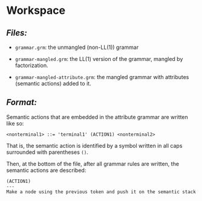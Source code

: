 # Workspace

## _Files:_

- `grammar.grm`: the unmangled (non-LL(1)) grammar

- `grammar-mangled.grm`: the LL(1) version of the grammar, mangled by
  factorization.

- `grammar-mangled-attribute.grm`: the mangled grammar with attributes (semantic
  actions) added to it.

## _Format:_

Semantic actions that are embedded in the attribute grammar are written like so:

    <nonterminal1> ::= 'terminal1' (ACTION1) <nonterminal2>

That is, the semantic action is identified by a symbol written in all caps
surrounded with parentheses `()`.

Then, at the bottom of the file, after all grammar rules are written, the
semantic actions are described:

    (ACTION1)
    ---
    Make a node using the previous token and push it on the semantic stack
